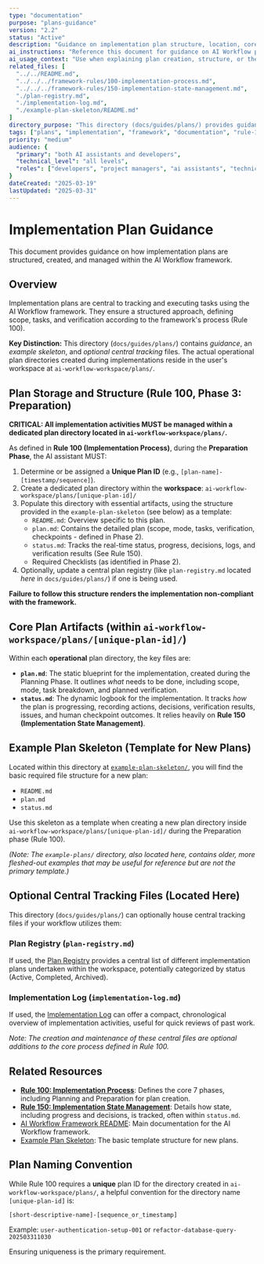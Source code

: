 ```yaml
---
type: "documentation"
purpose: "plans-guidance"
version: "2.2"
status: "Active"
description: "Guidance on implementation plan structure, location, core artifacts, naming conventions, the example skeleton, and optional central tracking files within this directory."
ai_instructions: "Reference this document for guidance on AI Workflow plan structure, the purpose of the example skeleton, and where actual plans should be created."
ai_usage_context: "Use when explaining plan creation, structure, or the contents of the docs/guides/plans/ directory."
related_files: [
  "../../README.md",
  "../../../framework-rules/100-implementation-process.md",
  "../../../framework-rules/150-implementation-state-management.md",
  "./plan-registry.md",
  "./implementation-log.md",
  "./example-plan-skeleton/README.md"
]
directory_purpose: "This directory (docs/guides/plans/) provides guidance on implementation plans, houses an example skeleton structure, and contains optional central tracking files (registry, log). Actual plans reside in ai-workflow-workspace/plans/."
tags: ["plans", "implementation", "framework", "documentation", "rule-100", "guides", "skeleton"]
priority: "medium"
audience: {
  "primary": "both AI assistants and developers",
  "technical_level": "all levels",
  "roles": ["developers", "project managers", "ai assistants", "technical leads"]
}
dateCreated: "2025-03-19"
lastUpdated: "2025-03-31"
---
```


# Implementation Plan Guidance

This document provides guidance on how implementation plans are structured, created, and managed within the AI Workflow framework.

## Overview

Implementation plans are central to tracking and executing tasks using the AI Workflow framework. They ensure a structured approach, defining scope, tasks, and verification according to the framework's process (Rule 100).

**Key Distinction:** This directory (`docs/guides/plans/`) contains *guidance*, an *example skeleton*, and *optional central tracking* files. The actual operational plan directories created during implementations reside in the user's workspace at `ai-workflow-workspace/plans/`.

## Plan Storage and Structure (Rule 100, Phase 3: Preparation)

**CRITICAL: All implementation activities MUST be managed within a dedicated plan directory located in `ai-workflow-workspace/plans/`.**

As defined in **Rule 100 (Implementation Process)**, during the **Preparation Phase**, the AI assistant MUST:
1.  Determine or be assigned a **Unique Plan ID** (e.g., `[plan-name]-[timestamp/sequence]`).
2.  Create a dedicated plan directory within the **workspace**: `ai-workflow-workspace/plans/[unique-plan-id]/`
3.  Populate this directory with essential artifacts, using the structure provided in the `example-plan-skeleton` (see below) as a template:
    *   `README.md`: Overview specific to this plan.
    *   `plan.md`: Contains the detailed plan (scope, mode, tasks, verification, checkpoints - defined in Phase 2).
    *   `status.md`: Tracks the real-time status, progress, decisions, logs, and verification results (See Rule 150).
    *   Required Checklists (as identified in Phase 2).
4.  Optionally, update a central plan registry (like `plan-registry.md` located *here* in `docs/guides/plans/`) if one is being used.

**Failure to follow this structure renders the implementation non-compliant with the framework.**

## Core Plan Artifacts (within `ai-workflow-workspace/plans/[unique-plan-id]/`)

Within each **operational** plan directory, the key files are:

*   **`plan.md`**: The static blueprint for the implementation, created during the Planning Phase. It outlines *what* needs to be done, including scope, mode, task breakdown, and planned verification.
*   **`status.md`**: The dynamic logbook for the implementation. It tracks *how* the plan is progressing, recording actions, decisions, verification results, issues, and human checkpoint outcomes. It relies heavily on **Rule 150 (Implementation State Management)**.

## Example Plan Skeleton (Template for New Plans)

Located within this directory at [`example-plan-skeleton/`](./example-plan-skeleton/), you will find the basic required file structure for a new plan:

*   `README.md`
*   `plan.md`
*   `status.md`

Use this skeleton as a template when creating a new plan directory inside `ai-workflow-workspace/plans/[unique-plan-id]/` during the Preparation phase (Rule 100).

*(Note: The `example-plans/` directory, also located here, contains older, more fleshed-out examples that may be useful for reference but are not the primary template.)*

## Optional Central Tracking Files (Located Here)

This directory (`docs/guides/plans/`) can optionally house central tracking files if your workflow utilizes them:

### Plan Registry (`plan-registry.md`)

If used, the [Plan Registry](./plan-registry.md) provides a central list of different implementation plans undertaken within the workspace, potentially categorized by status (Active, Completed, Archived).

### Implementation Log (`implementation-log.md`)

If used, the [Implementation Log](./implementation-log.md) can offer a compact, chronological overview of implementation activities, useful for quick reviews of past work.

*Note: The creation and maintenance of these central files are optional additions to the core process defined in Rule 100.*


## Related Resources

- **[Rule 100: Implementation Process](../../../framework-rules/100-implementation-process.md)**: Defines the core 7 phases, including Planning and Preparation for plan creation.
- **[Rule 150: Implementation State Management](../../../framework-rules/150-implementation-state-management.md)**: Details how state, including progress and decisions, is tracked, often within `status.md`.
- [AI Workflow Framework README](../../README.md): Main documentation for the AI Workflow framework.
- [Example Plan Skeleton](./example-plan-skeleton/README.md): The basic template structure for new plans.

## Plan Naming Convention

While Rule 100 requires a **unique** plan ID for the directory created in `ai-workflow-workspace/plans/`, a helpful convention for the directory name `[unique-plan-id]` is:

```
[short-descriptive-name]-[sequence_or_timestamp]
```

Example: `user-authentication-setup-001` or `refactor-database-query-202503311030`

Ensuring uniqueness is the primary requirement.
